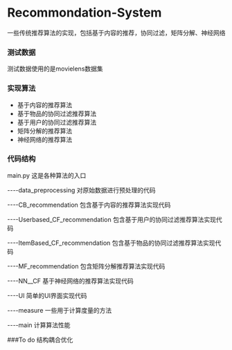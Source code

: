 # Recommondation-System
一些传统推荐算法的实现，包括基于内容的推荐，协同过滤，矩阵分解、神经网络


### 测试数据

测试数据使用的是movielens数据集



### 实现算法

* 基于内容的推荐算法
* 基于物品的协同过滤推荐算法
* 基于用户的协同过滤推荐算法
* 矩阵分解的推荐算法
* 神经网络的推荐算法



### 代码结构

main.py  这是各种算法的入口

----data_preprocessing  对原始数据进行预处理的代码

----CB_recommendation  包含基于内容的推荐算法实现代码

----Userbased_CF_recommendation  包含基于用户的协同过滤推荐算法实现代码

----ItemBased_CF_recommendation 包含基于物品的协同过滤推荐算法实现代码

----MF_recommendation  包含矩阵分解推荐算法实现代码

----NN__CF 基于神经网络的推荐算法实现代码

----UI 简单的UI界面实现代码

----measure  一些用于计算度量的方法

----main 计算算法性能




###To do
结构耦合优化